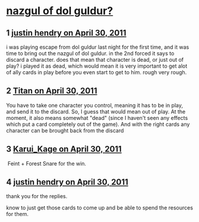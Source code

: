 # [nazgul of dol guldur?](https://community.fantasyflightgames.com/topic/46032-nazgul-of-dol-guldur/)

## 1 [justin hendry on April 30, 2011](https://community.fantasyflightgames.com/topic/46032-nazgul-of-dol-guldur/?do=findComment&comment=461354)

i was playing escape from dol guldur last night for the first time, and it was time to bring out the nazgul of dol guldur. in the 2nd forced it says to discard a character. does that mean that character is dead, or just out of play? i played it as dead, which would mean it is very important to get alot of ally cards in play before you even start to get to him. rough very rough.

## 2 [Titan on April 30, 2011](https://community.fantasyflightgames.com/topic/46032-nazgul-of-dol-guldur/?do=findComment&comment=461402)

You have to take one character you control, meaning it has to be in play, and send it to the discard. So, I guess that would mean out of play. At the moment, it also means somewhat "dead" (since I haven't seen any effects which put a card completely out of the game). And with the right cards any character can be brought back from the discard

## 3 [Karui_Kage on April 30, 2011](https://community.fantasyflightgames.com/topic/46032-nazgul-of-dol-guldur/?do=findComment&comment=461418)

 Feint + Forest Snare for the win. 

## 4 [justin hendry on April 30, 2011](https://community.fantasyflightgames.com/topic/46032-nazgul-of-dol-guldur/?do=findComment&comment=461527)

thank you for the replies.

know to just get those cards to come up and be able to spend the resources for them.

